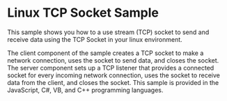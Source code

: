 # Linux TCP Socket Sample

This sample shows you how to a use stream (TCP) socket to send and receive data using the TCP Socket in your linux environment.

The client component of the sample creates a TCP socket to make a network connection, uses the socket to send data, and closes the socket. The server component sets up a TCP listener that provides a connected socket for every incoming network connection, uses the socket to receive data from the client, and closes the socket. This sample is provided in the JavaScript, C#, VB, and C++ programming languages.
